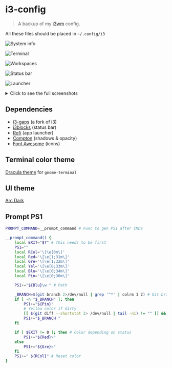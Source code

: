 # i3-config

> A backup of my [i3wm](https://i3wm.org/) config.

All these files should be placed in `~/.config/i3`

![System info](https://i.imgur.com/f2FhWmT.png)

![Terminal](https://i.imgur.com/6EvkVhF.png)

![Workspaces](https://i.imgur.com/M0X1VCU.png)

![Status bar](https://i.imgur.com/ntBU4Mu.png)

![Launcher](https://i.imgur.com/ahM3xgL.png)

<details>
<summary>Click to see the full screenshots</summary>
	
![Screenshot](https://i.imgur.com/1mkvCdf.png)

![Screenshot](https://i.imgur.com/YXWsQTR.png)

</details>


## Dependencies

- [i3-gaps](https://github.com/Airblader/i3) (a fork of i3)
- [i3blocks](https://github.com/vivien/i3blocks) (status bar)
- [Rofi](https://github.com/DaveDavenport/rofi) (app launcher)
- [Compton](https://github.com/chjj/compton) (shadows & opacity)
- [Font Awesome](http://fontawesome.io/) (icons)


## Terminal color theme

[Dracula theme](https://github.com/Mayccoll/Gogh/blob/master/content/themes.md#dracula) for `gnome-terminal`


## UI theme

[Arc Dark](https://github.com/horst3180/arc-theme#arc-dark)


## Prompt PS1

```bash
PROMPT_COMMAND=__prompt_command # Func to gen PS1 after CMDs

__prompt_command() {
    local EXIT="$?" # This needs to be first
    PS1=""
    local RCol='\[\e[0m\]'
    local Red='\[\e[1;31m\]'
    local Gre='\[\e[1;32m\]'
    local Yel='\[\e[0;33m\]'
    local Blu='\[\e[0;34m\]'
    local Pin='\[\e[0;36m\]'

    PS1+="${Blu}\w " # Path

    _BRANCH=$(git branch 2>/dev/null | grep '^*' | colrm 1 2) # Git branch
    if [ -n "$_BRANCH" ]; then
    	PS1+="${Pin}"
    	# Yellow color if dirty
    	[[ $(git diff --shortstat 2> /dev/null | tail -n1) != "" ]] && PS1+="${Yel}"
    	PS1+="$_BRANCH "
	fi

    if [ $EXIT != 0 ]; then # Color depending on status
        PS1+="${Red}>"
    else
        PS1+="${Gre}>"
    fi
    PS1+=" ${RCol}" # Reset color
}

```
